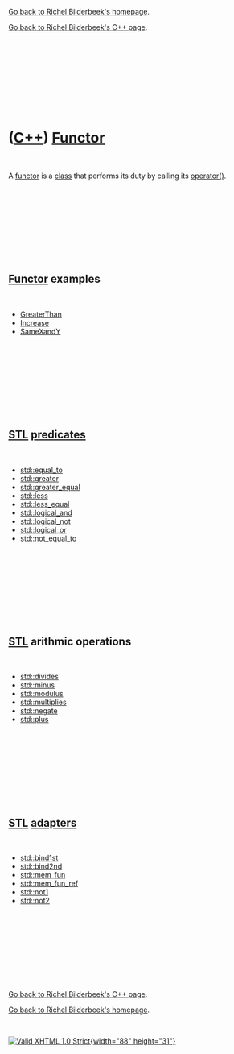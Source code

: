 [Go back to Richel Bilderbeek's homepage](index.htm).

[Go back to Richel Bilderbeek's C++ page](Cpp.htm).

 

 

 

 

 

([C++](Cpp.htm)) [Functor](CppFunctor.htm)
==========================================

 

A [functor](CppFunctor.htm) is a [class](CppClass.htm) that performs its
duty by calling its [operator()](CppOperatorFunctionCall.htm).

 

 

 

 

 

[Functor](CppFunctor.htm) examples
----------------------------------

 

-   [GreaterThan](CppFunctorGreaterThan.htm)
-   [Increase](CppFunctorIncrease.htm)
-   [SameXandY](CppFunctorSameXandY.htm)

 

 

 

 

 

[STL](CppStl.htm) [predicates](CppPredicate.htm)
------------------------------------------------

 

-   [std::equal\_to](CppEqual_to.htm)
-   [std::greater](CppGreater.htm)
-   [std::greater\_equal](CppGreater_equal.htm)
-   [std::less](CppLess.htm)
-   [std::less\_equal](CppLess_equal.htm)
-   [std::logical\_and](CppLogical_and.htm)
-   [std::logical\_not](CppLogical_not.htm)
-   [std::logical\_or](CppLogical_or.htm)
-   [std::not\_equal\_to](CppNot_equal_to.htm)

 

 

 

 

 

[STL](CppStl.htm) arithmic operations
-------------------------------------

 

-   [std::divides](CppDivides.htm)
-   [std::minus](CppMinus.htm)
-   [std::modulus](CppModulus.htm)
-   [std::multiplies](CppMultiplies.htm)
-   [std::negate](CppNegate.htm)
-   [std::plus](CppPlus.htm)

 

 

 

 

 

[STL](CppStl.htm) [adapters](CppAdapter.htm)
--------------------------------------------

 

-   [std::bind1st](CppBind1st.htm)
-   [std::bind2nd](CppBind2nd.htm)
-   [std::mem\_fun](CppMem_fun.htm)
-   [std::mem\_fun\_ref](CppMem_fun_ref.htm)
-   [std::not1](CppNot1.htm)
-   [std::not2](CppNot2.htm)

 

 

 

 

 

[Go back to Richel Bilderbeek's C++ page](Cpp.htm).

[Go back to Richel Bilderbeek's homepage](index.htm).

 

[![Valid XHTML 1.0 Strict](valid-xhtml10.png){width="88"
height="31"}](http://validator.w3.org/check?uri=referer)
